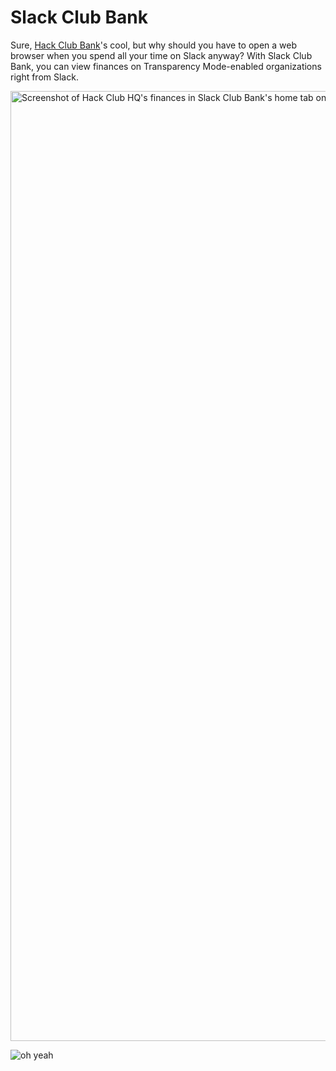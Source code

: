 # Slack Club Bank

Sure, [Hack Club Bank](https://hackclub.com/bank)'s cool, but why should you have to open a web browser when you spend all your time on Slack anyway? With Slack Club Bank, you can view finances on Transparency Mode-enabled organizations right from Slack.

<img width="1520" alt="Screenshot of Hack Club HQ's finances in Slack Club Bank's home tab on Slack" src="https://user-images.githubusercontent.com/72365100/176949620-3c97242e-5bbc-4349-a440-ce8db4e24967.png">

![oh yeah](https://cloud-150y7blbc-hack-club-bot.vercel.app/0screen_shot_2022-07-01_at_3.35.55_pm.png)
